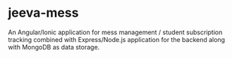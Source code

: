 # jeeva-mess
An Angular/Ionic application for mess management / student subscription tracking combined with Express/Node.js application for the backend along with MongoDB as data storage. 
